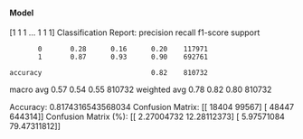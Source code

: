 #### Model
[1 1 1 ... 1 1 1]
Classification Report:
              precision    recall  f1-score   support

           0       0.28      0.16      0.20    117971
           1       0.87      0.93      0.90    692761

    accuracy                           0.82    810732
   macro avg       0.57      0.54      0.55    810732
weighted avg       0.78      0.82      0.80    810732

Accuracy: 0.8174316543568034
Confusion Matrix:
[[ 18404  99567]
 [ 48447 644314]]
Confusion Matrix (%):
[[ 2.27004732 12.28112373]
 [ 5.97571084 79.47311812]]
